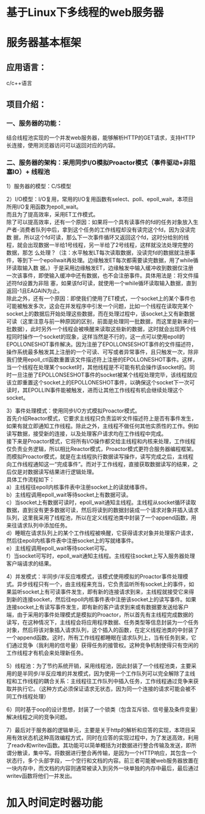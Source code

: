 基于Linux下多线程的web服务器   
===========================
# 服务器基本框架   
## 应用语言：  
c/c++语言  
## 项目介绍：  
### 一、服务器的功能：  
结合线程池实现的一个并发web服务器，能够解析HTTP的GET请求，支持HTTP长连接，使用浏览器访问可以返回对应的内容。  
  
### 二、服务器的架构：采用同步I/O模拟Proactor模式（事件驱动+非阻塞IO）+ 线程池  
1）服务器的模型：C/S模型  
  
2）I/O模型：I/O复用，常用的I/O复用函数有select、poll、epoll_wait，本项目所用I/O复用函数为epoll_wait。  
   而且为了提高效率，采用ET工作模式。  
   除了可以提高效率，还有一个原因：如果将一个具有读事件的fd的任务对象放入生产者-消费者队列中后，拿到这个任务的工作线程却没有读完这个fd，因为没读完数    据，所以这个fd可读，那么下一次事件循环又返回这个fd，这时分给别的线程，就会出现数据一半给1号线程，另一半给了2号线程，这样就没法处理完整的数据，那怎    么处理？（注：水平触发LT每次读取数据，没读完fd的数据就注册事件，等到下一个epollwait再处理。边缘触发ET每次都需要读完数据，用了while循环读取输入数    据。）于是采用边缘触发ET，边缘触发中输入缓冲收到数据仅注册一次该事件，即使输入缓冲中还有数据，也不会注册事件。具体用法是：将文件描述符fd设置为非阻    塞，如果该fd可读，就使用一个while循环读取输入数据，直到返回-1且EAGAIN为止。        
除此之外，还有一个原因：即使我们使用了ET模式，一个socket上的某个事件也可能被触发多次，这会在并发程序中引发一个问题，比如一个线程在读取完某个socket上的数据后开始处理这些数据，而在处理过程中，该socket上又有新数据可读（这里注意与前一种原因的区别，前面是处理同一批数据，而这里是新来的一批数据），此时另外一个线程会被唤醒来读取这些新的数据，这时就会出现两个线程同时操作一个socket的现象，这样当然是不行的，这一点可以使用epoll的EPOLLONESHOT事件解决。因为注册了EPOLLONSESHOT事件的文件描述符，操作系统最多触发其上注册的一个可读、可写或者异常事件，且只触发一次，除非我们使用epoll_ctl函数重置该文件描述符上注册的EPOLLONESHOT事件。这样，当一个线程在处理某个socket时，其他线程是不可能有机会操作该socket的。同时一旦注册了EPOLLONSESHOT事件的socket被某个线程处理完毕，该线程就应该立即重置这个socket上的EPOLLONESHOT事件，以确保这个socket下一次可读时，其EPOLLIN事件能被触发，进而让其他工作线程有机会继续处理这个socket。  
  
3）事件处理模式：使用同步I/O方式模拟Proactor模式。  
首先介绍Reactor模式，它要求主线程只负责监听文件描述符上是否有事件发生，如果有就立即通知工作线程。除此之外，主线程不做任何其他实质性的工作。例如读写数据，接受新的连接，以及处理客户请求均在工作线程中完成。  
接下来是Proactor模式，它将所有I/O操作都交给主线程和内核来处理，工作线程仅负责业务逻辑，所以相比Reactor模式，Proactor模式更符合服务器编程框架。  
而模拟Proactor模式，就是在主线程执行数据读写操作，读写完成之后，主线程向工作线程通知这一“完成事件”。而对于工作线程，直接获取数据读写的结果，之后仅是对数据读写结果进行逻辑处理。  
具体工作流程如下：  
a）主线程往epoll内核事件表中注册socket上的读就绪事件。  
b）主线程调用epoll_wait等待socket上有数据可读。  
c）当socket上有数据可读时，epoll_wait通知主线程。主线程从socket循环读取数据，直到没有更多数据可读，然后将读到的数据封装成一个请求对象并插入请求队列，这里我采用了线程池，所以在定义线程池类中封装了一个append函数，用来往请求队列中添加任务。  
d）睡眠在请求队列上的某个工作线程被唤醒，它获得请求对象并处理客户请求，然后往epoll内核事件表中注册socket上的写就绪事件。  
e）主线程调用epoll_wait等待socket可写。  
f）当socket可写时，epoll_wait通知主线程。主线程往socket上写入服务器处理客户端请求的结果。  
    
4）并发模式：半同步/半反应堆模式，该模式使用模拟的Proactor事件处理模式。异步线程只有一个，由主线程来充当，它负责监听所有socket上的事件，如果监听socket上有可读事件发生，即有新的连接请求到来，主线程就接受它来得到新的连接socket，然后往epoll内核事件表中注册该socket上的读写事件。如果连接socket上有读写事件发生，即有新的客户请求到来或有数据要发送给客户端，由于采用的事件处理模式是模拟的Proactor，所以首先有主线程完成数据的读写，在这种情况下，主线程会将应用程序数据、任务类型等信息封装为一个任务对象，然后将该对象插入请求队列，这个插入的函数，在定义线程池类的中封装了一个append函数。这时，所有工作线程都睡眠在请求队列上，当有任务到来，它们通过竞争（我利用的信号量）获得任务的接管权。这种竞争机制使得只有空闲的工作线程才有机会来处理新任务。  
  
5）线程池：为了节约系统开销，采用线程池，因此封装了一个线程池类，主要采用的是半同步/半反应堆的并发模式，因为使用一个工作队列可以完全解除了主线程和工作线程的耦合关系：主线程往工作队列中插入任务，工作线程通过竞争来获取并执行它。（这种方式必须保证请求无状态，因为同一个连接的请求可能会被不同工作线程处理）  
  
6）同时基于oop的设计思想，封装了一个锁类（包含互斥锁、信号量及条件变量）解决线程之间的竞争问题。  
  
7）最后对于服务器的逻辑单元，主要是关于http的解析和应答的实现，本项目采用有效状态机这种高效编程方式，同时在应答的实现过程中，为了发送高效，利用了readv和writev函数。其功能可以简单概括为对数据进行整合传输及发送，即所谓分散读，集中写。将数据进行整合再传输，是因为一个HTTP响应，其包含一个状态行，多个头部字段，一个空行和文档的内容。前三者可能被web服务器放置在一块内存中，而文档的内容则通常被读入到另外一块单独的内存中最后，最后通过writev函数将他们一并发出。  
# 加入时间定时器功能

